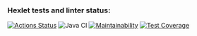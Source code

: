 ### Hexlet tests and linter status:
[![Actions Status](https://github.com/Kagawan/java-project-99/actions/workflows/hexlet-check.yml/badge.svg)](https://github.com/Kagawan/java-project-99/actions)
![Java CI](https://github.com/Kagawan/java-project-99/workflows/Java%20CI/badge.svg)
[![Maintainability](https://api.codeclimate.com/v1/badges/97db37e5a5a8befb384d/maintainability)](https://codeclimate.com/github/Kagawan/java-project-99/maintainability)
[![Test Coverage](https://api.codeclimate.com/v1/badges/97db37e5a5a8befb384d/test_coverage)](https://codeclimate.com/github/Kagawan/java-project-99/test_coverage)